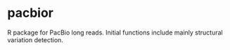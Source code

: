 # pacbior
R package for PacBio long reads. Initial functions include mainly structural variation detection.

